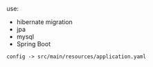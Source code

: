 use:
* hibernate migration
* jpa
* mysql
* Spring Boot

```
config -> src/main/resources/application.yaml
```